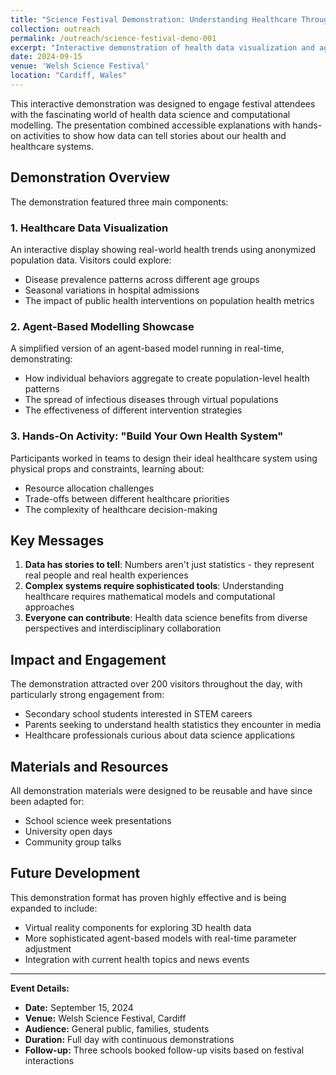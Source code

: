 ```yaml
---
title: "Science Festival Demonstration: Understanding Healthcare Through Data"
collection: outreach
permalink: /outreach/science-festival-demo-001
excerpt: "Interactive demonstration of health data visualization and agent-based modelling for general audiences at regional science festivals."
date: 2024-09-15
venue: 'Welsh Science Festival'
location: "Cardiff, Wales"
---
```


This interactive demonstration was designed to engage festival attendees with the fascinating world of health data science and computational modelling. The presentation combined accessible explanations with hands-on activities to show how data can tell stories about our health and healthcare systems.

## Demonstration Overview

The demonstration featured three main components:

### 1. Healthcare Data Visualization
An interactive display showing real-world health trends using anonymized population data. Visitors could explore:
- Disease prevalence patterns across different age groups
- Seasonal variations in hospital admissions
- The impact of public health interventions on population health metrics

### 2. Agent-Based Modelling Showcase
A simplified version of an agent-based model running in real-time, demonstrating:
- How individual behaviors aggregate to create population-level health patterns
- The spread of infectious diseases through virtual populations
- The effectiveness of different intervention strategies

### 3. Hands-On Activity: "Build Your Own Health System"
Participants worked in teams to design their ideal healthcare system using physical props and constraints, learning about:
- Resource allocation challenges
- Trade-offs between different healthcare priorities
- The complexity of healthcare decision-making

## Key Messages

1. **Data has stories to tell**: Numbers aren't just statistics - they represent real people and real health experiences
2. **Complex systems require sophisticated tools**: Understanding healthcare requires mathematical models and computational approaches
3. **Everyone can contribute**: Health data science benefits from diverse perspectives and interdisciplinary collaboration

## Impact and Engagement

The demonstration attracted over 200 visitors throughout the day, with particularly strong engagement from:
- Secondary school students interested in STEM careers
- Parents seeking to understand health statistics they encounter in media
- Healthcare professionals curious about data science applications

## Materials and Resources

All demonstration materials were designed to be reusable and have since been adapted for:
- School science week presentations
- University open days
- Community group talks

## Future Development

This demonstration format has proven highly effective and is being expanded to include:
- Virtual reality components for exploring 3D health data
- More sophisticated agent-based models with real-time parameter adjustment
- Integration with current health topics and news events

---

**Event Details:**
- **Date:** September 15, 2024
- **Venue:** Welsh Science Festival, Cardiff
- **Audience:** General public, families, students
- **Duration:** Full day with continuous demonstrations
- **Follow-up:** Three schools booked follow-up visits based on festival interactions